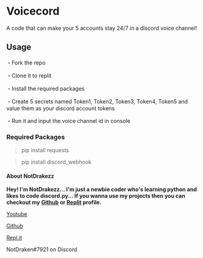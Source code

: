 # Voicecord
A code that can make your 5 accounts stay 24/7 in a discord voice channel!

## Usage
・Fork the repo

・Clone it to replit

・Install the required packages

・Create 5 secrets named Token1, Token2, Token3, Token4, Token5 and value them as your discord account tokens

・Run it and input the voice channel id in console

### Required Packages
> pip install requests

> pip install discord_webhook

#### About NotDrakezz

**Hey! I'm NotDrakezz... I'm just a newbie coder who's learning python and likes to code discord.py... If you wanna use my projects then you can checkout my [Github](https://github.com/NotDrakezz) or [Replit](https://replit.com/@NotDrakezz) profile.**

[Youtube](https://youtube.com/channel/UCB5PQn1aDqS-l1NKL_uT_QA)

[Github](https://github.com/NotDrakezz)

[Repl.it](https://replit.com/@NotDrakezz)

NotDraken#7921 on Discord
